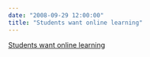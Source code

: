 ```yaml
---
date: "2008-09-29 12:00:00"
title: "Students want online learning"
---
```


[Students want online learning](/lemire/blog/2008/09-29-students-want-online-learning)


